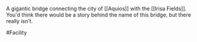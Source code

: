 A gigantic bridge connecting the city of <span class="political-bodies-places">[[Aquios]]</span> with the <span class="political-bodies-places">[[Irisa Fields]]</span>.
You'd think there would be a story behind the name of this bridge, but there really isn't.

#Facility